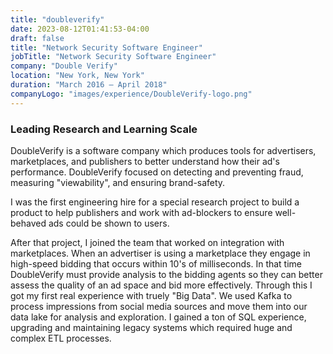 ```yaml
---
title: "doubleverify"
date: 2023-08-12T01:41:53-04:00
draft: false
title: "Network Security Software Engineer"
jobTitle: "Network Security Software Engineer"
company: "Double Verify"
location: "New York, New York"
duration: "March 2016 – April 2018"
companyLogo: "images/experience/DoubleVerify-logo.png"
---
```


### Leading Research and Learning Scale

DoubleVerify is a software company which produces tools for advertisers, marketplaces, and publishers to better understand how their ad's performance. DoubleVerify focused on detecting and preventing fraud, measuring "viewability", and ensuring brand-safety.

I was the first engineering hire for a special research project to build a product to help publishers and work with ad-blockers to ensure well-behaved ads could be shown to users.

After that project, I joined the team that worked on integration with marketplaces. When an advertiser is using a marketplace they engage in high-speed bidding that occurs within 10's of milliseconds. In that time DoubleVerify must provide analysis to the bidding agents so they can better assess the quality of an ad space and bid more effectively. Through this I got my first real experience with truely "Big Data". We used Kafka to process impressions from social media sources and move them into our data lake for analysis and exploration. I gained a ton of SQL experience, upgrading and maintaining legacy systems which required huge and complex ETL processes.
